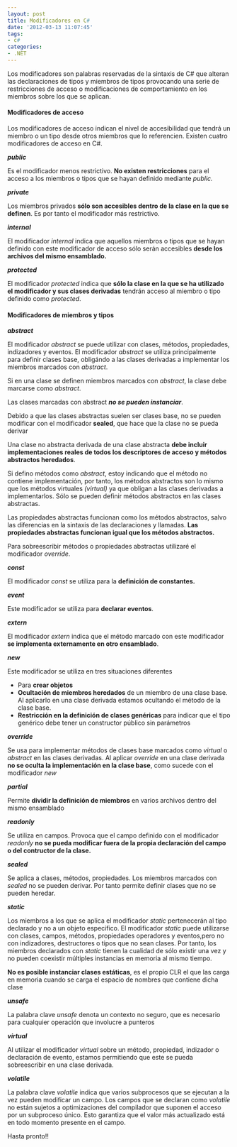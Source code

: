```yaml
---
layout: post
title: Modificadores en C#
date: '2012-03-13 11:07:45'
tags:
- c#
categories:
- .NET
---
```


Los modificadores son palabras reservadas de la sintaxis de C# que alteran las declaraciones de tipos y miembros de tipos provocando una serie de restricciones de acceso o modificaciones de comportamiento en los miembros sobre los que se aplican.

#### **Modificadores de acceso**

Los modificadores de acceso indican el nivel de accesibilidad que tendrá un miembro o un tipo desde otros miembros que lo referencien. Existen cuatro modificadores de acceso en C#.

***public***

 Es el modificador menos restrictivo. **No existen restricciones** para el acceso a los miembros o tipos que se hayan definido mediante *public.*

***private***

Los miembros privados **sólo son accesibles dentro de la clase en la que se definen**. Es por tanto el modificador más restrictivo.

***internal***

El modificador *internal* indica que aquellos miembros o tipos que se hayan definido con este modificador de acceso sólo serán accesibles **desde los archivos del mismo ensamblado.**

***protected***

El modificador *protected* indica que **sólo la clase en la que se ha utilizado el modificador y sus clases derivadas** tendrán acceso al miembro o tipo definido como *protected*.

#### **Modificadores de miembros y tipos**

***abstract***

El modificador *abstract* se puede utilizar con clases, métodos, propiedades, indizadores y eventos. El modificador *abstract* se utiliza principalmente para definir clases base, obligándo a las clases derivadas a implementar los miembros marcados con *abstract*.

Si en una clase se definen miembros marcados con *abstract*, la clase debe marcarse como *abstract*.

Las clases marcadas con abstract ***no se pueden instanciar***.

Debido a que las clases abstractas suelen ser clases base, no se pueden modificar con el modificador **sealed**, que hace que la clase no se pueda derivar

Una clase no abstracta derivada de una clase abstracta **debe incluir implementaciones reales de todos los descriptores de acceso y métodos abstractos heredados**.

Si defino métodos como *abstract*, estoy indicando que el método no contiene implementación, por tanto, los métodos abstractos son lo mismo que los métodos virtuales *(virtual)* ya que obligan a las clases derivadas a implementarlos. Sólo se pueden definir métodos abstractos en las clases abstractas.

Las propiedades abstractas funcionan como los métodos abstractos, salvo las diferencias en la sintaxis de las declaraciones y llamadas. **Las propiedades abstractas funcionan igual que los métodos abstractos.**

Para sobreescribir métodos o propiedades abstractas utilizaré el modificador *override*.

***const***

El modificador *const* se utiliza para la **definición de constantes.**

***event***

Este modificador se utiliza para **declarar eventos**.

***extern***

El modificador *extern* indica que el método marcado con este modificador **se implementa externamente en otro ensamblado**.

***new***

Este modificador se utiliza en tres situaciones diferentes

- Para **crear objetos**
- **Ocultación de miembros heredados** de un miembro de una clase base. Al aplicarlo en una clase derivada estamos ocultando el método de la clase base.
- **Restricción en la definición de clases genéricas** para indicar que el tipo genérico debe tener un constructor público sin parámetros

***override***

Se usa para implementar métodos de clases base marcados como *virtual* o *abstract* en las clases derivadas. Al aplicar *override* en una clase derivada **no se oculta la implementación en la clase base**, como sucede con el modificador *new*

***partial***

Permite **dividir la definición de miembros** en varios archivos dentro del mismo ensamblado

***readonly***

Se utiliza en campos. Provoca que el campo definido con el modificador *readonly* **no se pueda modificar fuera de la propia declaración del campo o del contructor de la clase.**

***sealed***

Se aplica a clases, métodos, propiedades. Los miembros marcados con *sealed* no se pueden derivar. Por tanto permite definir clases que no se pueden heredar.

***static***

Los miembros a los que se aplica el modificador *static* pertenecerán al tipo declarado y no a un objeto especifico. El modificador *static* puede utilizarse con clases, campos, métodos, propiedades operadores y eventos,pero no con indizadores, destructores o tipos que no sean clases. Por tanto, los miembros declarados con *static* tienen la cualidad de sólo existir una vez y no pueden coexistir múltiples instancias en memoria al mismo tiempo.

**No es posible instanciar clases estáticas**, es el propio CLR el que las carga en memoria cuando se carga el espacio de nombres que contiene dicha clase

***unsafe***

La palabra clave *unsafe* denota un contexto no seguro, que es necesario para cualquier operación que involucre a punteros

***virtual***

Al utilizar el modificador *virtual* sobre un método, propiedad, indizador o declaración de evento, estamos permitiendo que este se pueda sobreescribir en una clase derivada.

***volatile***

La palabra clave *volatile* indica que varios subprocesos que se ejecutan a la vez pueden modificar un campo. Los campos que se declaran como *volatile* no están sujetos a optimizaciones del compilador que suponen el acceso por un subproceso único. Esto garantiza que el valor más actualizado está en todo momento presente en el campo.

Hasta pronto!!
